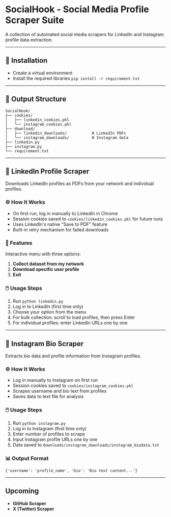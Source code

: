 # SocialHook - Social Media Profile Scraper Suite
A collection of automated social media scrapers for LinkedIn and Instagram profile data extraction.

---

## 🧩 Installation
- Create a virtual environment
- Install the required libraries 
`pip install -r requirement.txt`

---

## 📂 Output Structure
```
SocialHook/
├── cookies/
│   ├── linkedin_cookies.pkl
│   └── instagram_cookies.pkl
├── download/
│   ├── linkedin_downloads/           # LinkedIn PDFs
│   └── instagram_downloads/          # Instagram data
├── linkedin.py
├── instagram.py
└── requirement.txt
```

---

## 📘 LinkedIn Profile Scraper
Downloads LinkedIn profiles as PDFs from your network and individual profiles.

### ⚙️ How It Works
- On first run, log in manually to LinkedIn in Chrome
- Session cookies saved to `cookies/linkedin_cookies.pkl` for future runs
- Uses LinkedIn's native "Save to PDF" feature
- Built-in retry mechanism for failed downloads

### 🎯 Features
Interactive menu with three options:

1. **Collect dataset from my network**
2. **Download specific user profile** 
3. **Exit**

### 🖱️ Usage Steps
1. Run `python linkedin.py`
2. Log in to LinkedIn (first time only)
3. Choose your option from the menu
4. For bulk collection: scroll to load profiles, then press Enter
5. For individual profiles: enter LinkedIn URLs one by one

---

## 📸 Instagram Bio Scraper
Extracts bio data and profile information from Instagram profiles.

### ⚙️ How It Works
- Log in manually to Instagram on first run
- Session cookies saved to `cookies/instagram_cookies.pkl`
- Scrapes username and bio text from profiles
- Saves data to text file for analysis

### 🖱️ Usage Steps
1. Run `python instagram.py`
2. Log in to Instagram (first time only)
3. Enter number of profiles to scrape
4. Input Instagram profile URLs one by one
5. Data saved to `downloads/instagram_downloads/instagram_biodata.txt`

### 📊 Output Format
```
{'username': 'profile_name', 'bio': 'Bio text content...'}
```

---

##  Upcoming
- **GitHub Scraper**
- **X (Twitter) Scraper**